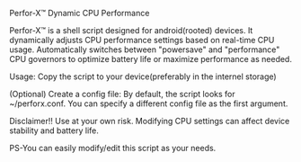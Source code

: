 Perfor-X™ Dynamic CPU Performance

Perfor-X™ is a shell script designed for android(rooted) devices. It dynamically adjusts CPU performance settings based on real-time CPU usage.
Automatically switches between "powersave" and "performance" CPU governors to optimize battery life or maximize performance as needed.

Usage:
Copy the script to your device(preferably in the internel storage)

(Optional) Create a config file:
By default, the script looks for ~/perforx.conf. You can specify a different config file as the first argument.


Disclaimer!!
Use at your own risk. Modifying CPU settings can affect device stability and battery life.

PS-You can easily modify/edit this script as your needs.
